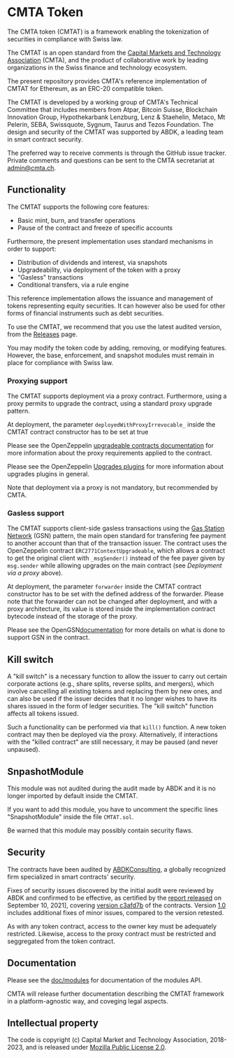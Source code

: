 # CMTA Token 

The CMTA token (CMTAT) is a framework enabling the tokenization of securities in compliance with Swiss law.

The CMTAT is an open standard from the [Capital Markets and Technology Association](http://www.cmta.ch/) (CMTA), and the product of
collaborative work by leading organizations in the Swiss finance and technology ecosystem.

The present repository provides CMTA's reference implementation of CMTAT for Ethereum, as an ERC-20 compatible token.

The CMTAT is developed by a working group of CMTA's Technical Committee that includes members from Atpar, Bitcoin Suisse, Blockchain Innovation
Group, Hypothekarbank Lenzburg, Lenz & Staehelin, Metaco, Mt Pelerin, SEBA, Swissquote, Sygnum, Taurus and Tezos Foundation. The design and security of the CMTAT was supported by ABDK, a leading team in smart contract security.

The preferred way to receive comments is through the GitHub issue tracker.  Private comments and questions can be sent to the CMTA secretariat 
at <a href="mailto:admin@cmta.ch">admin@cmta.ch</a>.

## Functionality

The CMTAT supports the following core features:

* Basic mint, burn, and transfer operations
* Pause of the contract and freeze of specific accounts

Furthermore, the present implementation uses standard mechanisms in
order to support:

* Distribution of dividends and interest, via snapshots
* Upgradeability, via deployment of the token with a proxy
* "Gasless" transactions
* Conditional transfers, via a rule engine

This reference implementation allows the issuance and management of tokens representing equity securities.
It can however also be used for other forms of financial instruments such as debt securities.

To use the CMTAT, we recommend that you use the latest audited version, from the [Releases](https://github.com/CMTA/CMTAT/releases) page.

You may modify the token code by adding, removing, or modifying features. However, the base, enforcement, and snapshot modules must remain in place for compliance with Swiss law.

### Proxying support

The CMTAT supports deployment via a proxy contract.  Furthermore, using a proxy permits to upgrade the contract, using a standard proxy upgrade
pattern.

At deployment, the parameter  `deployedWithProxyIrrevocable_` inside the  CMTAT contract constructor has to be set at true

Please see the OpenZeppelin [upgradeable contracts documentation](https://docs.openzeppelin.com/upgrades-plugins/1.x/writing-upgradeable) for more information about the proxy requirements applied to the contract.

Please see the OpenZeppelin [Upgrades plugins](https://docs.openzeppelin.com/upgrades-plugins/1.x/) for more information about upgrades plugins in general.

Note that deployment via a proxy is not mandatory, but recommended by CMTA.

### Gasless support

The CMTAT supports client-side gasless transactions using the [Gas
Station Network](https://docs.opengsn.org/#the-problem) (GSN) pattern, the main open standard for transfering fee payment to another account than that of the transaction issuer. The contract uses the OpenZeppelin contract `ERC2771ContextUpgradeable`, which allows a contract to get the original client with `_msgSender()` instead of the fee payer given by `msg.sender` while allowing upgrades on the main contract (see *Deployment via a proxy* above).

At deployment, the parameter  `forwarder` inside the  CMTAT contract constructor has to be set  with the defined address of the forwarder. Please note that the forwarder can not be changed after deployment, and with a proxy architecture, its value is stored inside the implementation contract bytecode instead of the storage of the proxy.

Please see the OpenGSN[documentation](https://docs.opengsn.org/contracts/#receiving-a-relayed-call) for more details on what is done to support GSN in the contract.

## Kill switch

A "kill switch" is a necessary function to allow the issuer to carry out certain corporate actions (e.g., share splits, reverse splits,
and mergers), which involve cancelling all existing tokens and replacing them by new ones, and can also be used if the issuer decides that it no
longer wishes to have its shares issued in the form of ledger securities. The "kill switch" function affects all tokens issued.

Such a functionality can be performed via that `kill()` function. A new token contract may then be deployed via the proxy.
Alternatively, if interactions with the "killed contract" are still necessary, it may be paused (and never unpaused).

## SnpashotModule

This module was not audited during the audit made by ABDK and it is no longer imported by default inside the CMTAT.

If you want to add this module, you have to uncomment the specific lines "SnapshotModule" inside the file `CMTAT.sol`.

Be warned that this module may possibly contain security flaws.

## Security 

The contracts have been audited by [ABDKConsulting](https://www.abdk.consulting/), a globally recognized firm specialized in smart contracts' security.

Fixes of security issues discovered by the initial audit were reviewed by ABDK and confirmed to be effective, as certified by the [report
released](doc/audits/ABDK-CMTAT-audit-20210910.pdf) on September 10, 2021], covering [version c3afd7b](https://github.com/CMTA/CMTAT/tree/c3afd7b4a2ade160c9b581adb7a44896bfc7aaea) of the contracts.
Version [1.0](https://github.com/CMTA/CMTAT/releases) includes additional fixes of minor issues, compared to the version retested.

As with any token contract, access to the owner key must be adequately restricted.
Likewise, access to the proxy contract must be restricted and seggregated from the token contract.

## Documentation

Please see the [doc/modules](doc/modules) for documentation of the modules API.

CMTA will release further documentation describing the CMTAT framework in a platform-agnostic way, and coveging legal aspects.

## Intellectual property

The code is copyright (c) Capital Market and Technology Association, 2018-2023, and is released under [Mozilla Public License
2.0](./LICENSE.md).

